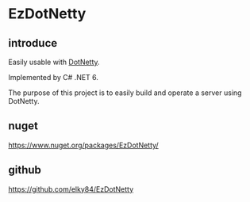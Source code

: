 # EzDotNetty

## introduce

Easily usable with [DotNetty](https://github.com/Azure/DotNetty).

Implemented by C# .NET 6.

The purpose of this project is to easily build and operate a server using DotNetty.

## nuget

<https://www.nuget.org/packages/EzDotNetty/>

## github

<https://github.com/elky84/EzDotNetty>